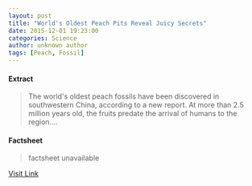 ```yaml
---
layout: post
title: "World's Oldest Peach Pits Reveal Juicy Secrets"
date: 2015-12-01 19:23:00
categories: Science
author: unknown author
tags: [Peach, Fossil]
---
```



#### Extract
>The world's oldest peach fossils have been discovered in southwestern China, according to a new report. At more than 2.5 million years old, the fruits predate the arrival of humans to the region....

#### Factsheet
>factsheet unavailable

[Visit Link](http://www.livescience.com/52952-oldest-peach-fossils-discovered.html)


